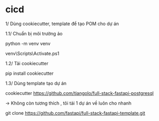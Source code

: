 # cicd

1/ Dùng cookiecutter, template để tạo POM cho dự án 

1.1/ Chuẩn bị môi trường ảo 

python -m venv venv 

venv\Scripts\Activate.ps1

1.2/ Tải cookiecutter 

pip install cookiecutter

1.3/ Dùng template tạo dự án 

cookiecutter https://github.com/tiangolo/full-stack-fastapi-postgresql

-> Không còn tương thích , tôi tải 1 dự án về luôn cho nhanh 

git clone https://github.com/fastapi/full-stack-fastapi-template.git


